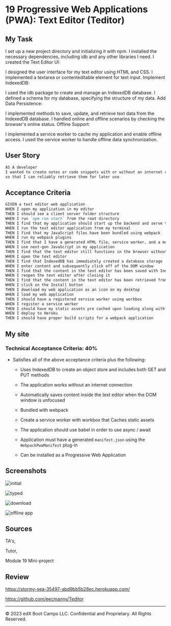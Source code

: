 # 19 Progressive Web Applications (PWA): Text Editor (Teditor)

## My Task

I set up a new project directory and initializing it with npm.
I installed the necessary dependencies, including idb and any other libraries I need.
I created the Text Editor UI:

I designed the user interface for my text editor using HTML and CSS.
I implemented a textarea or contenteditable element for text input.
Implement IndexedDB:

I used the idb package to create and manage an IndexedDB database.
I defined a schema for my database, specifying the structure of my data.
Add Data Persistence:

I implemented methods to save, update, and retrieve text data from the IndexedDB database.
I handled online and offline scenarios by checking the browser's online status.
Offline Support:

I implemented a service worker to cache my application and enable offline access.
I used the service worker to handle offline data synchronization.

## User Story

```md
AS A developer
I wanted to create notes or code snippets with or without an internet connection
so that I can reliably retrieve them for later use
```

## Acceptance Criteria

```md
GIVEN a text editor web application
WHEN I open my application in my editor
THEN I should see a client server folder structure
WHEN I run `npm run start` from the root directory
THEN I find that my application should start up the backend and serve the client
WHEN I run the text editor application from my terminal
THEN I find that my JavaScript files have been bundled using webpack
WHEN I run my webpack plugins
THEN I find that I have a generated HTML file, service worker, and a manifest file
WHEN I use next-gen JavaScript in my application
THEN I find that the text editor still functions in the browser without errors
WHEN I open the text editor
THEN I find that IndexedDB has immediately created a database storage
WHEN I enter content and subsequently click off of the DOM window
THEN I find that the content in the text editor has been saved with IndexedDB
WHEN I reopen the text editor after closing it
THEN I find that the content in the text editor has been retrieved from our IndexedDB
WHEN I click on the Install button
THEN I download my web application as an icon on my desktop
WHEN I load my web application
THEN I should have a registered service worker using workbox
WHEN I register a service worker
THEN I should have my static assets pre cached upon loading along with subsequent pages and static assets
WHEN I deploy to Heroku
THEN I should have proper build scripts for a webpack application
```

## My site

### Technical Acceptance Criteria: 40%

* Satisfies all of the above acceptance criteria plus the following:

  * Uses IndexedDB to create an object store and includes both GET and PUT methods

  * The application works without an internet connection

  * Automatically saves content inside the text editor when the DOM window is unfocused

  * Bundled with webpack

  * Create a service worker with workbox that Caches static assets

  * The application should use babel in order to use async / await

  * Application must have a generated `manifest.json` using the `WebpackPwaManifest` plug-in

  * Can be installed as a Progressive Web Application


## Screenshots
![initial](https://github.com/eecmanny/Teditor/assets/130661353/5b274425-e79e-4d93-ac6c-60a2ceaefac7)

![typed](https://github.com/eecmanny/Teditor/assets/130661353/983a8f93-56a2-47fb-b862-fb18e257718d)

![download](https://github.com/eecmanny/Teditor/assets/130661353/de30aaa9-c9a1-4306-aa6f-3419e88c4214)

![offline app](https://github.com/eecmanny/Teditor/assets/130661353/eb0f9c29-5129-4776-b9fa-4511d232fab8)

## Sources
TA's,

Tutor,

Module 19 Mini-project

## Review

https://stormy-sea-35497-abd9bb5b28ec.herokuapp.com/

https://github.com/eecmanny/Teditor

- - -
© 2023 edX Boot Camps LLC. Confidential and Proprietary. All Rights Reserved.
